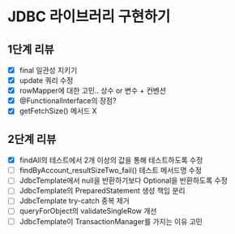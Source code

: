 # JDBC 라이브러리 구현하기

## 1단계 리뷰
- [x] final 일관성 지키기
- [x] update 쿼리 수정
- [x] rowMapper에 대한 고민.. 상수 or 변수 + 컨벤션
- [x] @FunctionalInterface의 장점?
- [x] getFetchSize() 메서드 X

## 2단계 리뷰
- [x] findAll의 테스트에서 2개 이상의 값을 통해 테스트하도록 수정
- [ ] findByAccount_resultSizeTwo_fail() 테스트 메서드명 수정
- [ ] JdbcTemplate에서 null을 반환하기보다 Optional을 반환하도록 수정
- [ ] JdbcTemplate의 PreparedStatement 생성 책임 분리
- [ ] JdbcTemplate try-catch 중복 제거
- [ ] queryForObject의 validateSingleRow 개선
- [ ] JdbcTemplate이 TransactionManager를 가지는 이유 고민